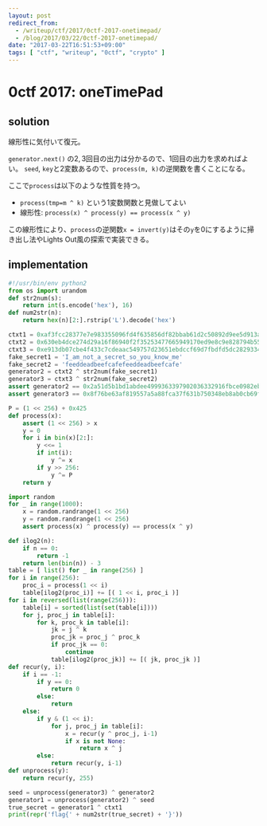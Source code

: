 ```yaml
---
layout: post
redirect_from:
  - /writeup/ctf/2017/0ctf-2017-onetimepad/
  - /blog/2017/03/22/0ctf-2017-onetimepad/
date: "2017-03-22T16:51:53+09:00"
tags: [ "ctf", "writeup", "0ctf", "crypto" ]
---
```


# 0ctf 2017: oneTimePad

## solution

線形性に気付いて復元。

`generator.next()` の$2,3$回目の出力は分かるので、$1$回目の出力を求めればよい。
`seed`, `key`と$2$変数あるので、`process(m, k)`の逆関数を書くことになる。

ここで`process`は以下のような性質を持つ。

-   `process(tmp=m ^ k)` という$1$変数関数と見做してよい
-   線形性: `process(x) ^ process(y) == process(x ^ y)`

この線形性により、`process`の逆関数`x = invert(y)`はその`y`を$0$にするように掃き出し法やLights Out風の探索で実装できる。

## implementation

``` python
#!/usr/bin/env python2
from os import urandom
def str2num(s):
    return int(s.encode('hex'), 16)
def num2str(n):
    return hex(n)[2:].rstrip('L').decode('hex')

ctxt1 = 0xaf3fcc28377e7e983355096fd4f635856df82bbab61d2c50892d9ee5d913a07f
ctxt2 = 0x630eb4dce274d29a16f86940f2f35253477665949170ed9e8c9e828794b5543c
ctxt3 = 0xe913db07cbe4f433c7cdeaac549757d23651ebdccf69d7fbdfd5dc2829334d1b
fake_secret1 = 'I_am_not_a_secret_so_you_know_me'
fake_secret2 = 'feeddeadbeefcafefeeddeadbeefcafe'
generator2 = ctxt2 ^ str2num(fake_secret1)
generator3 = ctxt3 ^ str2num(fake_secret2)
assert generator2 == 0x2a51d5b1bd1abdee4999363397902036332916fbce0982ebd3f5ece8e3ea3959
assert generator3 == 0x8f76be63af819557a5a88fca37f631b750348eb8ab0cb69fbdb0b94e4a522b7e

P = (1 << 256) + 0x425
def process(x):
    assert (1 << 256) > x
    y = 0
    for i in bin(x)[2:]:
        y <<= 1
        if int(i):
            y ^= x
        if y >> 256:
            y ^= P
    return y

import random
for _ in range(1000):
    x = random.randrange(1 << 256)
    y = random.randrange(1 << 256)
    assert process(x) ^ process(y) == process(x ^ y)

def ilog2(n):
    if n == 0:
        return -1
    return len(bin(n)) - 3
table = [ list() for _ in range(256) ]
for i in range(256):
    proc_i = process(1 << i)
    table[ilog2(proc_i)] += [( 1 << i, proc_i )]
for i in reversed(list(range(256))):
    table[i] = sorted(list(set(table[i])))
    for j, proc_j in table[i]:
        for k, proc_k in table[i]:
            jk = j ^ k
            proc_jk = proc_j ^ proc_k
            if proc_jk == 0:
                continue
            table[ilog2(proc_jk)] += [( jk, proc_jk )]
def recur(y, i):
    if i == -1:
        if y == 0:
            return 0
        else:
            return
    else:
        if y & (1 << i):
            for j, proc_j in table[i]:
                x = recur(y ^ proc_j, i-1)
                if x is not None:
                    return x ^ j
        else:
            return recur(y, i-1)
def unprocess(y):
    return recur(y, 255)

seed = unprocess(generator3) ^ generator2
generator1 = unprocess(generator2) ^ seed
true_secret = generator1 ^ ctxt1
print(repr('flag{' + num2str(true_secret) + '}'))
```
